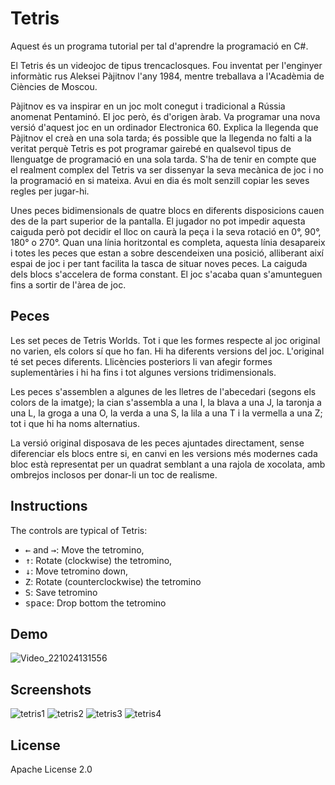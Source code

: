 # Tetris
Aquest és un programa tutorial per tal d'aprendre la programació en C#.

El Tetris és un videojoc de tipus trencaclosques. Fou inventat per l'enginyer informàtic rus Aleksei Pàjitnov l'any 1984, mentre treballava a l'Acadèmia de Ciències de Moscou.

Pàjitnov es va inspirar en un joc molt conegut i tradicional a Rússia anomenat Pentaminó. El joc però, és d'origen àrab. Va programar una nova versió d'aquest joc en un ordinador Electronica 60. Explica la llegenda que Pàjitnov el creà en una sola tarda; és possible que la llegenda no falti a la veritat perquè Tetris es pot programar gairebé en qualsevol tipus de llenguatge de programació en una sola tarda. S'ha de tenir en compte que el realment complex del Tetris va ser dissenyar la seva mecànica de joc i no la programació en si mateixa. Avui en dia és molt senzill copiar les seves regles per jugar-hi.

Unes peces bidimensionals de quatre blocs en diferents disposicions cauen des de la part superior de la pantalla. El jugador no pot impedir aquesta caiguda però pot decidir el lloc on caurà la peça i la seva rotació en 0°, 90°, 180° o 270°. Quan una línia horitzontal es completa, aquesta línia desapareix i totes les peces que estan a sobre descendeixen una posició, alliberant així espai de joc i per tant facilita la tasca de situar noves peces. La caiguda dels blocs s'accelera de forma constant. El joc s'acaba quan s'amunteguen fins a sortir de l'àrea de joc.

Peces
-----

Les set peces de Tetris Worlds. Tot i que les formes respecte al joc original no varien, els colors sí que ho fan.
Hi ha diferents versions del joc. L'original té set peces diferents. Llicències posteriors li van afegir formes suplementàries i hi ha fins i tot algunes versions tridimensionals.

Les peces s'assemblen a algunes de les lletres de l'abecedari (segons els colors de la imatge); la cian s'assembla a una I, la blava a una J, la taronja a una L, la groga a una O, la verda a una S, la lila a una T i la vermella a una Z; tot i que hi ha noms alternatius.

La versió original disposava de les peces ajuntades directament, sense diferenciar els blocs entre si, en canvi en les versions més modernes cada bloc està representat per un quadrat semblant a una rajola de xocolata, amb ombrejos inclosos per donar-li un toc de realisme.

Instructions
------------

The controls are typical of Tetris:
* <kbd>←</kbd> and <kbd>→</kbd>: Move the tetromino,
* <kbd>↑</kbd>: Rotate (clockwise) the tetromino,
* <kbd>↓</kbd>: Move tetromino down,
* <kbd>Z</kbd>: Rotate (counterclockwise) the tetromino
* <kbd>S</kbd>: Save tetromino
* <kbd>space</kbd>: Drop bottom the tetromino

  
Demo
----
![Video_221024131556](https://user-images.githubusercontent.com/55920937/197515175-edbd4f31-5b15-4556-a895-d14233eddce7.gif)


Screenshots
----------
![tetris1](https://user-images.githubusercontent.com/55920937/197514963-84b3556d-4ecb-4a4b-bc6b-fa0c512b3cd0.PNG)
![tetris2](https://user-images.githubusercontent.com/55920937/197514976-31324e65-7da5-4ed6-a827-0fbc7e7006f8.PNG)
![tetris3](https://user-images.githubusercontent.com/55920937/197514987-1426f5b6-359b-447e-bef5-1d6530d8325d.PNG)
![tetris4](https://user-images.githubusercontent.com/55920937/197514994-7cea51b4-8aa5-4e9f-a624-d1bc743c2c7b.PNG)

License
-------
Apache License 2.0
